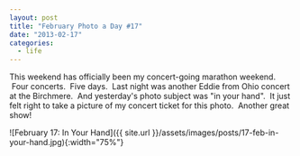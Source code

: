 ```yaml
---
layout: post
title: "February Photo a Day #17"
date: "2013-02-17"
categories:
  - life
---
```


This weekend has officially been my concert-going marathon weekend.  Four concerts.  Five days.  Last night was another Eddie from Ohio concert at the Birchmere.  And yesterday's photo subject was "in your hand".  It just felt right to take a picture of my concert ticket for this photo.  Another great show!

![February 17: In Your Hand]({{ site.url }}/assets/images/posts/17-feb-in-your-hand.jpg){:width="75%"}
